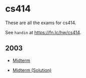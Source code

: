 # cs414

These are all the exams for cs414.

See `handin` at https://fn.lc/hw/cs414.



## 2003


* [Midterm](/static/exams/cs414/2003/midterm.pdf)

* [Midterm (Solution)](/static/exams/cs414/2003/midterm.solutions.pdf)


